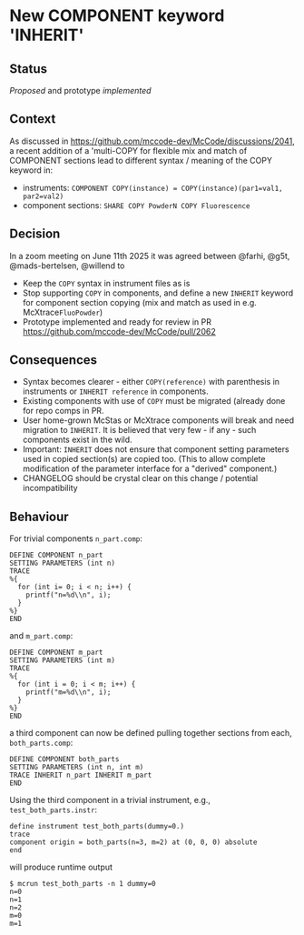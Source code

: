 # New COMPONENT keyword 'INHERIT'

## Status

*Proposed* and prototype *implemented* 

## Context

As discussed in https://github.com/mccode-dev/McCode/discussions/2041,
a recent addition of a 'multi-COPY for flexible mix and match of
COMPONENT sections lead to different syntax / meaning of the COPY
keyword in:
* instruments: `COMPONENT COPY(instance) = COPY(instance)(par1=val1, par2=val2)`
* component sections: `SHARE COPY PowderN COPY Fluorescence`

## Decision

In a zoom meeting on June 11th 2025 it was agreed between  @farhi,
@g5t, @mads-bertelsen, @willend to 
* Keep the `COPY` syntax in instrument files as is
* Stop supporting `COPY` in components, and define a new `INHERIT` keyword for component section copying (mix
  and match as used in e.g.  McXtrace`FluoPowder`)
* Prototype implemented and ready for review in PR https://github.com/mccode-dev/McCode/pull/2062


## Consequences

* Syntax becomes clearer - either `COPY(reference)` with parenthesis in
  instruments or `INHERIT reference` in components.
* Existing components with use of `COPY` must be migrated (already
  done for repo comps in PR.
* User home-grown McStas or McXtrace components will break and need
  migration to `INHERIT`. It is believed that very few - if any - such
  components exist in the wild. 
* Important: `INHERIT` does not ensure that component setting
  parameters used in copied section(s) are copied too. (This to allow
  complete modification of the parameter interface for a "derived" component.) 
* CHANGELOG should be crystal clear on this change / potential incompatibility

## Behaviour

For trivial components `n_part.comp`:

```
DEFINE COMPONENT n_part
SETTING PARAMETERS (int n)
TRACE
%{
  for (int i= 0; i < n; i++) {
    printf("n=%d\\n", i);
  }
%}
END
```
and `m_part.comp`:

```
DEFINE COMPONENT m_part
SETTING PARAMETERS (int m)
TRACE
%{
  for (int i = 0; i < m; i++) {
    printf("m=%d\\n", i);
  }
%}
END
```
a third component can now be defined pulling together sections from each, `both_parts.comp`:

```
DEFINE COMPONENT both_parts
SETTING PARAMETERS (int n, int m)
TRACE INHERIT n_part INHERIT m_part
END
```
Using the third component in a trivial instrument, e.g., `test_both_parts.instr`:

```
define instrument test_both_parts(dummy=0.)
trace
component origin = both_parts(n=3, m=2) at (0, 0, 0) absolute
end
```
will produce runtime output

```
$ mcrun test_both_parts -n 1 dummy=0
n=0
n=1
n=2
m=0
m=1
```
